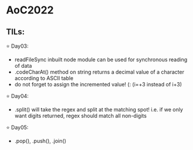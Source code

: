 # AoC2022

## TILs:

:star: Day03:

- readFileSync inbuilt node module can be used for synchronous reading of data
- .codeCharAt() method on string returns a decimal value of a character according to ASCII table
- do not forget to assign the incremented value! (: (i=+3 instead of i+3)

:star: Day04:

- .split() will take the regex and split at the matching spot! i.e. if we only want digits returned, regex should match all non-digits

:star: Day05:

- .pop(), .push(), .join()
